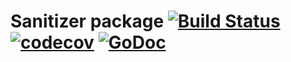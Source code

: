 Sanitizer package
[![Build Status](https://travis-ci.org/dmitriyGarden/go-sanitizer.svg?branch=master)](https://travis-ci.org/dmitriyGarden/go-sanitizer)
[![codecov](https://codecov.io/gh/dmitriyGarden/go-sanitizer/branch/master/graph/badge.svg)](https://codecov.io/gh/dmitriyGarden/go-sanitizer)
[![GoDoc](https://pkg.go.dev/badge/github.com/dmitriyGarden/go-sanitizer?status.svg)](https://pkg.go.dev/github.com/dmitriyGarden/go-sanitizer?tab=doc)
======================


